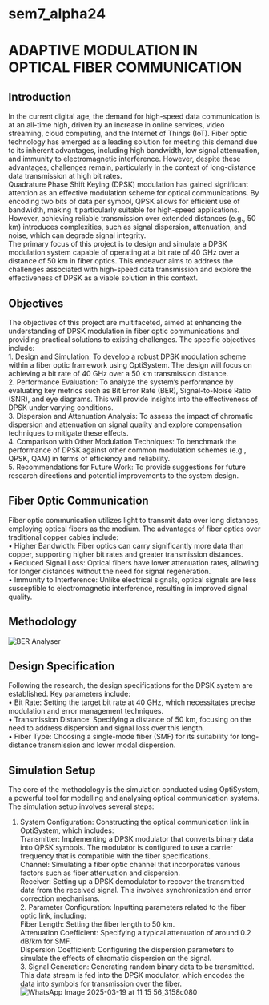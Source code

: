 # sem7_alpha24


# ADAPTIVE MODULATION IN OPTICAL FIBER COMMUNICATION

## Introduction
In the current digital age, the demand for high-speed data communication is at an all-time high, driven by an increase in online services, video streaming, cloud computing, and the Internet of Things (IoT). Fiber optic technology has emerged as a leading solution for meeting this demand due to its inherent advantages, including high bandwidth, low signal attenuation, and immunity to electromagnetic interference. However, despite these advantages, challenges remain, particularly in the context of long-distance data transmission at high bit rates.
<br> Quadrature Phase Shift Keying (DPSK) modulation has gained significant attention as an effective modulation scheme for optical communications. By encoding two bits of data per symbol, QPSK allows for efficient use of bandwidth, making it particularly suitable for high-speed applications. However, achieving reliable transmission over extended distances (e.g., 50 km) introduces complexities, such as signal dispersion, attenuation, and noise, which can degrade signal integrity.
<br> The primary focus of this project is to design and simulate a DPSK modulation system capable of operating at a bit rate of 40 GHz over a distance of 50 km in fiber optics. This endeavor aims to address the challenges associated with high-speed data transmission and explore the effectiveness of DPSK as a viable solution in this context.

## Objectives
The objectives of this project are multifaceted, aimed at enhancing the understanding of DPSK modulation in fiber optic communications and providing practical solutions to existing challenges. The specific objectives include:
<br> 1.	Design and Simulation: To develop a robust DPSK modulation scheme within a fiber optic framework using OptiSystem. The design will focus on achieving a bit rate of 40 GHz over a 50 km transmission distance.
<br> 2.	Performance Evaluation: To analyze the system’s performance by evaluating key metrics such as Bit Error Rate (BER), Signal-to-Noise Ratio (SNR), and eye diagrams. This will provide insights into the effectiveness of DPSK under varying conditions.
<br> 3.	Dispersion and Attenuation Analysis: To assess the impact of chromatic dispersion and attenuation on signal quality and explore compensation techniques to mitigate these effects.
<br> 4.	Comparison with Other Modulation Techniques: To benchmark the performance of DPSK against other common modulation schemes (e.g., QPSK, QAM) in terms of efficiency and reliability.
<br> 5.	Recommendations for Future Work: To provide suggestions for future research directions and potential improvements to the system design.

## Fiber Optic Communication
Fiber optic communication utilizes light to transmit data over long distances, employing optical fibers as the medium. The advantages of fiber optics over traditional copper cables include:
<br> •	Higher Bandwidth: Fiber optics can carry significantly more data than copper, supporting higher bit rates and greater transmission distances.
<br> •	Reduced Signal Loss: Optical fibers have lower attenuation rates, allowing for longer distances without the need for signal regeneration.
<br> •	Immunity to Interference: Unlike electrical signals, optical signals are less susceptible to electromagnetic interference, resulting in improved signal quality.

## Methodology
![BER Analyser](https://github.com/user-attachments/assets/2ddfbdb8-e9bd-4fe9-a40f-60b733535c45)


## Design Specification
Following the research, the design specifications for the DPSK system are established. Key parameters include:
<br> •	Bit Rate: Setting the target bit rate at 40 GHz, which necessitates precise modulation and error management techniques.
<br> •	Transmission Distance: Specifying a distance of 50 km, focusing on the need to address dispersion and signal loss over this length.
<br> •	Fiber Type: Choosing a single-mode fiber (SMF) for its suitability for long-distance transmission and lower modal dispersion.

## Simulation Setup
The core of the methodology is the simulation conducted using OptiSystem, a powerful tool for modelling and analysing optical communication systems. The simulation setup involves several steps:
1.	System Configuration: Constructing the optical communication link in OptiSystem, which includes:
<br> Transmitter: Implementing a DPSK modulator that converts binary data into QPSK symbols. The modulator is configured to use a carrier frequency that is compatible with the fiber specifications.
<br> Channel: Simulating a fiber optic channel that incorporates various factors such as fiber attenuation and dispersion.
<br> Receiver: Setting up a DPSK demodulator to recover the transmitted data from the received signal. This involves synchronization and error correction mechanisms.
<br> 2.	Parameter Configuration: Inputting parameters related to the fiber optic link, including:
<br>	Fiber Length: Setting the fiber length to 50 km.
<br> Attenuation Coefficient: Specifying a typical attenuation of around 0.2 dB/km for SMF.
<br> Dispersion Coefficient: Configuring the dispersion parameters to simulate the effects of chromatic dispersion on the signal.
<br> 3.	Signal Generation: Generating random binary data to be transmitted. This data stream is fed into the DPSK modulator, which encodes the data into symbols for transmission over the fiber.
<br> ![WhatsApp Image 2025-03-19 at 11 15 56_3158c080](https://github.com/user-attachments/assets/503e6b51-f4d5-4dc3-b1a3-96d877c30139)








